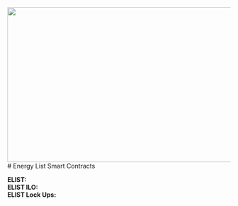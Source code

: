 <img src="https://firebasestorage.googleapis.com/v0/b/e-list-e5622.appspot.com/o/Assets%2F24.png?alt=media" width="650" height="350">
# Energy List Smart Contracts

**ELIST:**   
**ELIST ILO:**  
**ELIST Lock Ups:**  
